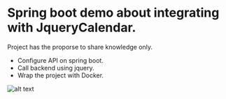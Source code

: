 # Spring boot demo about integrating with JqueryCalendar.

Project has the proporse to share knowledge only.


- Configure API on spring boot.
- Call backend using jquery.
- Wrap the project with Docker.


![alt text](http://url/to/img.png)
